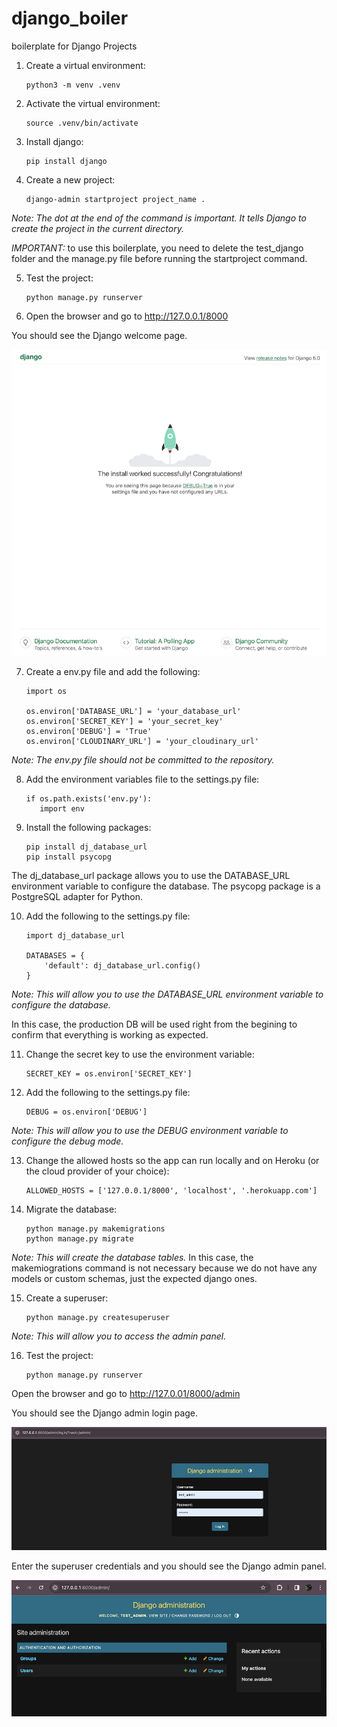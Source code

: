 # django_boiler
 boilerplate for Django Projects

 1. Create a virtual environment:
    ```
    python3 -m venv .venv
    ```
2. Activate the virtual environment:
    ```
    source .venv/bin/activate
    ```
3. Install django:
    ```
    pip install django
    ```

4. Create a new project:
    ```
    django-admin startproject project_name .
    ```
*Note: The dot at the end of the command is important. It tells Django to create the project in the current directory.*

*IMPORTANT:* to use this boilerplate, you need to delete the test_django folder and the manage.py file before running the startproject command.

5. Test the project:
    ```
    python manage.py runserver
    ```

6. Open the browser and go to http://127.0.0.1/8000

You should see the Django welcome page.

![Django Welcome Page](./readme_images/django_welcome_page.png)

7. Create a env.py file and add the following:
    ```
    import os

    os.environ['DATABASE_URL'] = 'your_database_url'
    os.environ['SECRET_KEY'] = 'your_secret_key'
    os.environ['DEBUG'] = 'True'
    os.environ['CLOUDINARY_URL'] = 'your_cloudinary_url'
    ```
*Note: The env.py file should not be committed to the repository.*

8. Add the environment variables file to the settings.py file:
    ```
   if os.path.exists('env.py'):
       import env
    ```

9. Install the following packages:
    ```
    pip install dj_database_url
    pip install psycopg
    ````
The dj_database_url package allows you to use the DATABASE_URL environment variable to configure the database.
The psycopg package is a PostgreSQL adapter for Python.

10. Add the following to the settings.py file:
    ```
    import dj_database_url

    DATABASES = {
        'default': dj_database_url.config()
    }
    ```
*Note: This will allow you to use the DATABASE_URL environment variable to configure the database.*

In this case, the production DB will be used right from the begining to confirm that everything is working as expected.

11. Change the secret key to use the environment variable:
    ```
    SECRET_KEY = os.environ['SECRET_KEY']
    ```

12. Add the following to the settings.py file:
    ```
    DEBUG = os.environ['DEBUG']
    ```
*Note: This will allow you to use the DEBUG environment variable to configure the debug mode.*

13. Change the allowed hosts so the app can run locally and on Heroku (or the cloud provider of your choice):
    ```
    ALLOWED_HOSTS = ['127.0.0.1/8000', 'localhost', '.herokuapp.com']
    ```

14. Migrate the database:
    ```
    python manage.py makemigrations
    python manage.py migrate
    ```
*Note: This will create the database tables.*
In this case, the makemiogrations command is not necessary because we do not have any models or custom schemas, just the expected django ones.

15. Create a superuser:
    ```
    python manage.py createsuperuser
    ```
*Note: This will allow you to access the admin panel.*

16. Test the project:
    ```
    python manage.py runserver
    ```
Open the browser and go to http://127.0.01/8000/admin

You should see the Django admin login page.

![Django Admin Login Page](./readme_images/django_admin_login_page.png)

Enter the superuser credentials and you should see the Django admin panel.

![Django Admin Panel](./readme_images/django_admin_panel.png)


    
